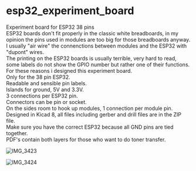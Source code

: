 # esp32_experiment_board
Experiment board for ESP32 38 pins<br />
ESP32 boards don't fit properly in the classic white breadboards, in my opinion the pins used in modules are too big for those breadboards anyway. I usually "air wire" the connenctions between modules and the ESP32 with "dupont" wires.<br />
The printing on the ESP32 boards is usually terrible, very hard to read, some labels do not show the GPIO number but rather one of their functions.
For these reasons i designed this experiment board.<br />
Only for the 38 pin ESP32.<br />
Readable and sensible pin labels.<br />
Islands for ground, 5V and 3.3V.<br />
3 connections per ESP32 pin.<br />
Connectors can be pin or socket.<br />
On the sides room to hook up modules, 1 connection per module pin.<br />
Designed in Kicad 8, all files including gerber and drill files are in the ZIP file.<br />
Make sure you have the correct ESP32 because all GND pins are tied together.<br />
PDF's contain both layers for those who want to do toner transfer.<br />


![IMG_3423](https://github.com/Jay-esp/esp32_experiment_board/assets/58309071/0df8eb66-bf1b-4426-986c-427c7d7fdd2a)

![IMG_3424](https://github.com/Jay-esp/esp32_experiment_board/assets/58309071/439ca4a5-a4cb-4ab2-8f3a-ee35cdeeb4ee)


